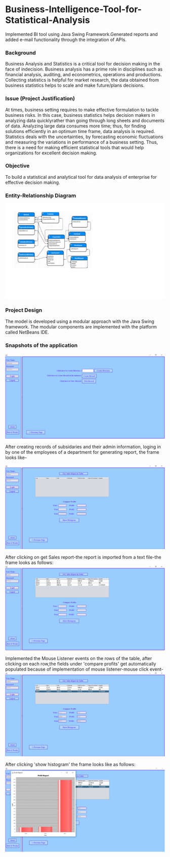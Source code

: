 # Business-Intelligence-Tool-for-Statistical-Analysis
Implemented BI tool using Java Swing Framework.Generated reports and added e-mail functionality through the integration of APIs.

### Background
Business Analysis and Statistics is a critical tool for decision making in the face of indecision.
Business analysis has a prime role in disciplines such as financial analysis, auditing, and
econometrics, operations and productions. Collecting statistics is helpful for market research,
the data obtained from business statistics helps to scale and make future/plans decisions.

### Issue (Project Justification)
At times, business setting requires to make effective formulation to tackle business risks. 
In this case, business statistics helps decision makers in analyzing data quicklyrather than going
through long sheets and documents of data. Analyzing large data consumes more time; thus,
for finding solutions efficiently in an optimum time frame, data analysis is required. Statistics
deals with the uncertainties, by forecasting economic fluctuations and measuring the variations
in performance of a business setting. Thus, there is a need for making efficient statistical tools
that would help organizations for excellent decision making.

### Objective
To build a statistical and analytical tool for data analysis of enterprise for effective decision making.

### Entity-Relationship Diagram
![alt text](https://github.com/snehalmundhe10/Business-Intelligence-Tool-for-Statistical-Analysis/blob/master/images/erd.png "erd")

### Project Design
The model is developed using a modular approach with the Java Swing framework. The
modular components are implemented with the platform called NetBeans IDE.

### Snapshots of the application

![alt text](https://github.com/snehalmundhe10/Business-Intelligence-Tool-for-Statistical-Analysis/blob/master/images/img1.PNG "home")

After creating records of subsidaries and their admin information, loging  in by one of the employees of a department for generating report, the frame looks like-

![alt text](https://github.com/snehalmundhe10/Business-Intelligence-Tool-for-Statistical-Analysis/blob/master/images/img2.PNG "report")


After clicking on get Sales report-the report is imported from a text file-the frame looks as follows:
![alt text](https://github.com/snehalmundhe10/Business-Intelligence-Tool-for-Statistical-Analysis/blob/master/images/img3.PNG "report2")


Implemented the Mouse Listener events on the rows of the table, after clicking on each row,the fields under 'compare profits' get automatically populated because of implementation of mouse listener-mouse click event-
![alt text](https://github.com/snehalmundhe10/Business-Intelligence-Tool-for-Statistical-Analysis/blob/master/images/img4.PNG "report3")


After clicking 'show histogram' the frame looks like as follows:
![alt text](https://github.com/snehalmundhe10/Business-Intelligence-Tool-for-Statistical-Analysis/blob/master/images/img5.PNG "report4")

